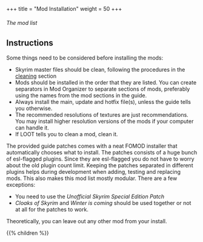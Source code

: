 +++
title = "Mod Installation"
weight = 50
+++

###### The mod list

## Instructions

Some things need to be considered before installing the mods:

* Skyrim master files should be clean, following the procedures in the [cleaning](/cleaning) section
* Mods should be installed in the order that they are listed. You can create separators in Mod Organizer to separate sections of mods, preferably using the names from the mod sections in the guide.
* Always install the main, update and hotfix file(s), unless the guide tells you otherwise.
* The recommended resolutions of textures are just recommendations. You may install higher resolution versions of the mods if your computer can handle it.
* If LOOT tells you to clean a mod, clean it.

The provided guide patches comes with a neat FOMOD installer that automatically chooses what to install. The patches consists of a huge bunch of esl-flagged plugins. Since they are esl-flagged you do not have to worry about the old plugin count limit. Keeping the patches separated in different plugins helps during development when adding, testing and replacing mods. This also makes this mod list mostly modular. There are a few exceptions:

* You need to use the *Unofficial Skyrim Special Edition Patch*
* *Cloaks of Skyrim* and *Winter is coming* should be used together or not at all for the patches to work.

Theoretically, you can leave out any other mod from your install.

{{% children %}}
